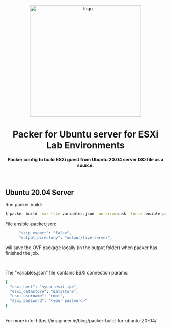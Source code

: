 <div align="center">
    <img src="https://imagineer.in/assets/img/posts/packer-ubuntu.png" alt="logo" width="350px" style="margin-top: 1em">
    <h1>Packer for Ubuntu server for ESXi Lab Environments</h1>
    <h4>Packer config to build ESXi guest from Ubuntu 20.04 server ISO file as a source.</h4>
</div>
<br>

## Ubuntu 20.04 Server

Run packer build:

```bash
$ packer build -var-file variables.json -on-error=ask -force ansible-packer.json
```

File ansible-packer.json:

```bash
      "skip_export": "false",
      "output_directory": "output/live-server",
```

will save the OVF package locally (in the output folder)
when packer has finished the job.

 <br>

The "variables.json" file contains ESXi connection params:
```bash
{
  "esxi_host": "<your esxi ip>",
  "esxi_datastore": "datastore",
  "esxi_username": "root",
  "esxi_password": "<your password>"
}
```


<br>
For more info: https://imagineer.in/blog/packer-build-for-ubuntu-20-04/

